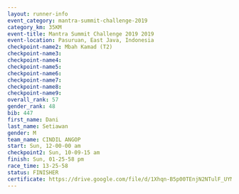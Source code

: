 ```yaml
---
layout: runner-info 
event_category: mantra-summit-challenge-2019 
category_km: 35KM 
event-title: Mantra Summit Challenge 2019 2019 
event-location: Pasuruan, East Java, Indonesia 
checkpoint-name2: Mbah Kamad (T2) 
checkpoint-name3: 
checkpoint-name4: 
checkpoint-name5: 
checkpoint-name6: 
checkpoint-name7: 
checkpoint-name8: 
checkpoint-name9: 
overall_rank: 57
gender_rank: 48
bib: 447
first_name: Dani
last_name: Setiawan
gender: M
team_name: CINDIL ANGOP
start: Sun, 12-00-00 am
checkpoint2: Sun, 10-09-15 am
finish: Sun, 01-25-58 pm
race_time: 13-25-58
status: FINISHER
certificate: https://drive.google.com/file/d/1Xhqn-B5p00TEnjN2NTulF_UYMuTihzex/view?usp=sharing
---
```

